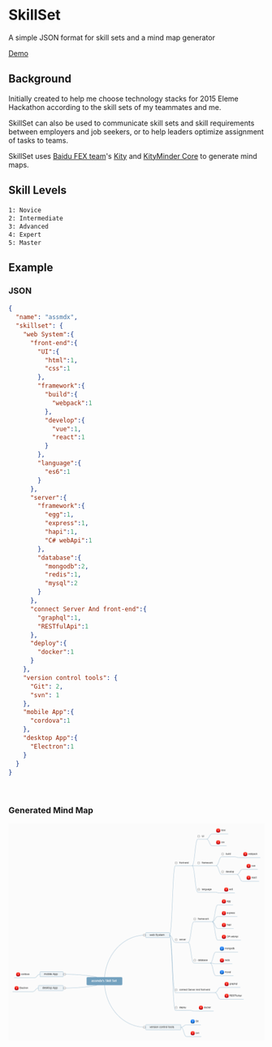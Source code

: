 # SkillSet
A simple JSON format for skill sets and a mind map generator

[Demo](https://www.ilovegirl.top/SkillSet/)

## Background

Initially created to help me choose technology stacks for 2015 Eleme Hackathon according to the skill sets of my teammates and me.

SkillSet can also be used to communicate skill sets and skill requirements between employers and job seekers, or to help leaders optimize assignment of tasks to teams.

SkillSet uses [Baidu FEX team](http://fex.baidu.com/)'s [Kity](https://github.com/fex-team/kity) and [KityMinder Core](https://github.com/fex-team/kityminder-core) to generate mind maps.

## Skill Levels

    1: Novice
    2: Intermediate
    3: Advanced
    4: Expert
    5: Master

## Example

### JSON

```json
{
  "name": "assmdx",
  "skillset": {
    "web System":{
      "front-end":{
        "UI":{
          "html":1,
          "css":1
        },
        "framework":{
          "build":{
            "webpack":1
          },
          "develop":{
            "vue":1,
            "react":1
          }
        },
        "language":{
          "es6":1
        }
      },
      "server":{
        "framework":{
          "egg":1,
          "express":1,
          "hapi":1,
          "C# webApi":1
        },
        "database":{
          "mongodb":2,
          "redis":1,
          "mysql":2
        }
      },
      "connect Server And front-end":{
        "graphql":1,
        "RESTfulApi":1
      },
      "deploy":{
        "docker":1
      }
    },
    "version control tools": {
      "Git": 2,
      "svn": 1
    },
    "mobile App":{
      "cordova":1
    },
    "desktop App":{
      "Electron":1
    }
  }
}




```

### Generated Mind Map

![skill-set.png](docs/skill-set1.png)
